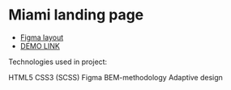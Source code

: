 # Miami landing page
- [Figma layout](https://www.figma.com/file/nHz8bflIwJaWP3P99vKTH5/miami_home_new?node-id=16033%3A3)
- [DEMO LINK](https://dmytromykoliv.github.io/layout_miami/)

Technologies used in project:

HTML5
CSS3 (SCSS)
Figma
BEM-methodology
Adaptive design